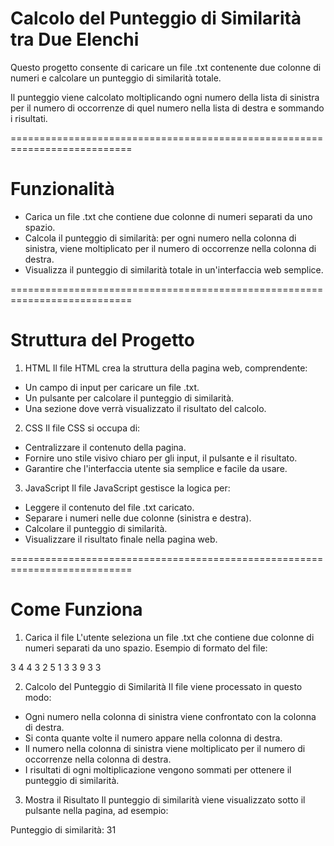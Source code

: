 # Calcolo del Punteggio di Similarità tra Due Elenchi

Questo progetto consente di caricare un file .txt contenente due colonne di numeri e calcolare un punteggio di similarità totale. 

Il punteggio viene calcolato moltiplicando ogni numero della lista di sinistra per il numero di occorrenze di quel numero nella lista di destra e sommando i risultati.

===========================================================================

# Funzionalità

* Carica un file .txt che contiene due colonne di numeri separati da uno spazio.
* Calcola il punteggio di similarità: per ogni numero nella colonna di sinistra, viene moltiplicato per il numero di occorrenze nella colonna di destra.
* Visualizza il punteggio di similarità totale in un'interfaccia web semplice.

===========================================================================

# Struttura del Progetto

1. HTML
Il file HTML crea la struttura della pagina web, comprendente:

* Un campo di input per caricare un file .txt.
* Un pulsante per calcolare il punteggio di similarità.
* Una sezione dove verrà visualizzato il risultato del calcolo.

2. CSS
Il file CSS si occupa di:

* Centralizzare il contenuto della pagina.
* Fornire uno stile visivo chiaro per gli input, il pulsante e il risultato.
* Garantire che l'interfaccia utente sia semplice e facile da usare.

3. JavaScript
Il file JavaScript gestisce la logica per:

* Leggere il contenuto del file .txt caricato.
* Separare i numeri nelle due colonne (sinistra e destra).
* Calcolare il punteggio di similarità.
* Visualizzare il risultato finale nella pagina web.

===========================================================================

# Come Funziona

1. Carica il file
L'utente seleziona un file .txt che contiene due colonne di numeri separati da uno spazio. Esempio di formato del file:

3   4
4   3
2   5
1   3
3   9
3   3

2. Calcolo del Punteggio di Similarità
Il file viene processato in questo modo:

* Ogni numero nella colonna di sinistra viene confrontato con la colonna di destra.
* Si conta quante volte il numero appare nella colonna di destra.
* Il numero nella colonna di sinistra viene moltiplicato per il numero di occorrenze nella colonna di destra.
* I risultati di ogni moltiplicazione vengono sommati per ottenere il punteggio di similarità.

3. Mostra il Risultato
Il punteggio di similarità viene visualizzato sotto il pulsante nella pagina, ad esempio:

Punteggio di similarità: 31